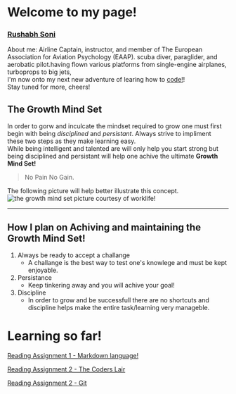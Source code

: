 # Welcome to my page!
### [Rushabh Soni](https://slayerr1.github.io/reading-notes/)
About me: Airline Captain, instructor, and member of The European Association for Aviation Psychology (EAAP). 
scuba diver, paraglider, and aerobatic pilot.having flown various platforms from single-engine airplanes, turboprops to big jets,  
I'm now onto my next new adventure of learing how to [code!](https://upload.wikimedia.org/wikipedia/en/thumb/e/ee/RecipeBook_XML_Example.png/440px-RecipeBook_XML_Example.png)!  
Stay tuned for more, cheers!


## **The Growth Mind Set**

In order to gorw and inculcate the mindset required to grow one must first begin with being _disciplined_ and  _persistant_. Always strive to impliment these two steps as they make learning easy.  
While being intelligent and talented are will only help you start strong but being disciplined and persistant will help one achive the ultimate **Growth Mind Set!**

> No Pain No Gain.

The following picture will help better illustrate this concept.  
![the growth mind set picture courtesy of worklife!](https://i2.wp.com/atlassianblog.wpengine.com/wp-content/uploads/NewGrowthMindset2.png?resize=1120%2C1400&ssl=1)

***

## How I plan on Achiving and maintaining the Growth Mind Set!

1. Always be ready to accept a challange
   - A challange is the best way to test one's knowlege and must be kept enjoyable.
2. Persistance
   - Keep tinkering away and you will achive your goal!
3. Discipline
   - In order to grow and be successfull there are no shortcuts and discipline helps make the entire task/learning very manageble.



# Learning so far!

 [Reading Assignment 1 - Markdown language!](markdown.md)
 
 [Reading Assignment 2 - The Coders Lair](Coder.md)
 
 [Reading Assignment 2 - Git](git.md)
